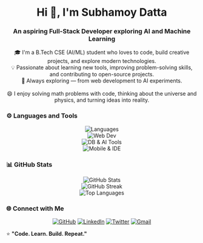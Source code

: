 <h1 align="center">Hi 👋, I'm Subhamoy Datta</h1>
<h3 align="center">An aspiring Full-Stack Developer exploring AI and Machine Learning</h3>



<p align="center">
🎓 I'm a B.Tech CSE (AI/ML) student who loves to code, build creative projects, and explore modern technologies.<br>
💡 Passionate about learning new tools, improving problem-solving skills, and contributing to open-source projects.<br>
🚀 Always exploring — from web development to AI experiments.<br><br>
😄 I enjoy solving math problems with code, thinking about the universe and physics, and turning ideas into reality.
</p>



### ⚙️ Languages and Tools

<p align="center">
  <!-- Programming Languages -->
  <img src="https://skillicons.dev/icons?i=python,java,c,javascript,typescript" alt="Languages" />
  <br/>
  <!-- Web & Frameworks -->
  <img src="https://skillicons.dev/icons?i=html,css,react,nextjs,nodejs,express" alt="Web Dev" />
  <br/>
  <!-- Database & AI/ML -->
  <img src="https://skillicons.dev/icons?i=mysql,mongodb,git,numpy" alt="DB & AI Tools" />
  <br/>
  <!-- Mobile & IDEs -->
  <img src="https://skillicons.dev/icons?i=flutter,dart,androidstudio,vscode,figma" alt="Mobile & IDE" />
</p>



### 📊 GitHub Stats
<p align="center">
  <img src="https://github-readme-stats.vercel.app/api?username=subhamoydatta703&show_icons=true&theme=tokyonight" alt="GitHub Stats" />
  <br/>
  <img src="https://github-readme-streak-stats-salesp07.vercel.app?user=subhamoydatta703&theme=tokyonight" alt="GitHub Streak" />
  <br/>
  <img src="https://github-readme-stats.vercel.app/api/top-langs/?username=subhamoydatta703&layout=compact&theme=tokyonight" alt="Top Languages" />
</p>



### 🌐 Connect with Me
<p align="center">
  <a href="https://github.com/subhamoydatta703" target="_blank"><img src="https://skillicons.dev/icons?i=github" alt="GitHub" /></a>
  <a href="https://www.linkedin.com/in/subhamoy-datta" target="_blank"><img src="https://skillicons.dev/icons?i=linkedin" alt="LinkedIn" /></a>
  <a href="https://x.com/codebysubhamoy" target="_blank"><img src="https://skillicons.dev/icons?i=twitter" alt="Twitter" /></a>
  <a href="mailto:subhamoydatta703@gmail.com"><img src="https://skillicons.dev/icons?i=gmail" alt="Gmail" /></a>
</p>


⭐ **"Code. Learn. Build. Repeat."**
